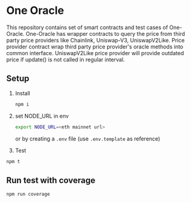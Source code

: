 # One Oracle

This repository contains set of smart contracts and test cases of One-Oracle. 
One-Oracle has wrapper contracts to query the price from third party price providers like Chainlink, Uniswap-V3, UniswapV2Like.
Price provider contract wrap third party price provider's oracle methods into common interface. UniswapV2Like price provider will provide outdated price if update() is not called in regular interval. 

## Setup

1. Install

   ```sh
   npm i
   ```

2. set NODE_URL in env

   ```sh
   export NODE_URL=<eth mainnet url>
   ```

   or by creating a `.env` file (use `.env.template` as reference)

3. Test

```sh
npm t
```

## Run test with coverage

```sh
npm run coverage
```
